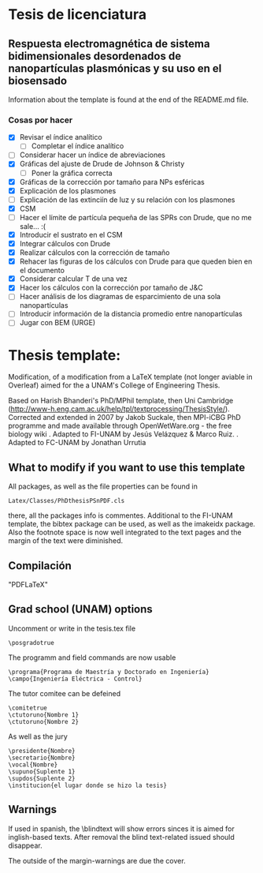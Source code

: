# Tesis de licenciatura
## Respuesta electromagnética de sistema bidimensionales desordenados de nanopartículas plasmónicas y su uso en el biosensado

Information about the template is found at the end of the README.md file.

### Cosas por hacer
- [x] Revisar el índice analítico
  - [ ] Completar el índice analítico
- [ ] Considerar hacer un índice de abreviaciones
- [x] Gráficas del ajuste de Drude de Johnson & Christy
  - [ ] Poner la gráfica correcta
- [x] Gráficas de la corrección por tamaño para NPs esféricas
- [x] Explicación de los plasmones
- [ ] Explicación de las extinciín de luz y su relación con los plasmones
- [x] CSM
- [ ] Hacer el límite de partícula pequeña de las SPRs con Drude, que no me sale... :(
- [x] Introducir el sustrato en el CSM
- [x] Integrar cálculos con Drude
- [x] Realizar cálculos con la corrección de tamaño
- [x] Rehacer las figuras de los cálculos con Drude para que queden bien en el documento
- [x] Considerar calcular T de una vez
- [x] Hacer los cálculos con la corrección por tamaño de J&C
- [ ] Hacer análisis de los diagramas de esparcimiento de una sola nanopartículas
- [ ] Introducir información de la distancia promedio entre nanopartículas
- [ ] Jugar con BEM (URGE)

Thesis template:
=============
Modification, of a modification from a LaTeX template (not longer aviable in Overleaf) aimed for the a UNAM's College of Engineering Thesis.

Based on Harish Bhanderi's PhD/MPhil template, then Uni Cambridge (http://www-h.eng.cam.ac.uk/help/tpl/textprocessing/ThesisStyle/).
Corrected and extended in 2007 by Jakob Suckale, then MPI-iCBG PhD programme
and made available through OpenWetWare.org - the free biology wiki
. Adapted to FI-UNAM by Jesús Velázquez & Marco Ruiz.
. Adapted to FC-UNAM by Jonathan Urrutia


What to modify if you want to use this template
-----------------

All packages, as well as the file properties can be found in

    Latex/Classes/PhDthesisPSnPDF.cls

there, all the packages info is commentes. Additional to the FI-UNAM template, the bibtex package can be used, as well as the imakeidx package. Also the footnote space is now well integrated to the text pages and the margin of the text were diminished.

Compilación
-----------

"PDFLaTeX"

Grad school (UNAM) options
--------
Uncomment or write in the tesis.tex file

    \posgradotrue

The programm and field commands are now usable

    \programa{Programa de Maestría y Doctorado en Ingeniería}
    \campo{Ingeniería Eléctrica - Control}

The tutor comitee can be defeined

    \comitetrue
    \ctutoruno{Nombre 1}
    \ctutoruno{Nombre 2}

As well as the jury

    \presidente{Nombre}
    \secretario{Nombre}
    \vocal{Nombre}
    \supuno{Suplente 1}
    \supdos{Suplente 2}
    \institucion{el lugar donde se hizo la tesis}


Warnings
--------
If used in spanish, the  \blindtext will show errors sinces it is aimed for inglish-based texts. After removal the blind text-related issued should disappear.

The outside of the margin-warnings are due the cover.
